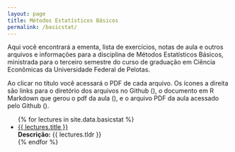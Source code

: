 ```yaml
---
layout: page
title: Métodos Estatísticos Básicos
permalink: /basicstat/
---
```


Aqui você encontrará a ementa, lista de exercícios, notas de aula e outros arquivos e informações para a disciplina de Métodos Estatísticos Básicos, ministrada para o terceiro semestre do curso de graduação em Ciência Econômicas da Universidade Federal de Pelotas.

Ao clicar no título você acessará o PDF de cada arquivo. Os ícones a direita são links para o diretório dos arquivos no Github (<i class="fab fa-github"></i>), o documento em R Markdown que gerou o pdf da aula (<i class="fab fa-r-project"></i>), e o arquivo PDF da aula acessado pelo Github (<i class="fas fa-file-pdf"></i>).

<ul id="archive">
{% for lectures in site.data.basicstat %}
      <li class="archiveposturl">
        <span><a href="{{ site.url }}/{{ lectures.dirname }}/{{ lectures.filename }}.pdf">{{ lectures.title }}</a></span><br>
<span class = "postlower">
<strong>Descrição:</strong> {{ lectures.tldr }}</span>
<strong style="font-size:100%; font-family: 'Titillium Web', sans-serif; float:right; padding-right: .5em">
	<a href="https://github.com/{{ site.githubdir}}/tree/master/{{ lectures.dirname }}"><i class="fab fa-github"></i></a>&nbsp;&nbsp;
<a href="https://github.com/{{ site.githubdir}}/tree/master/{{ lectures.dirname }}/{{ lectures.filename}}.Rmd"><i class="fab fa-r-project"></i></a>&nbsp;&nbsp;
<a href="https://github.com/{{ site.githubdir}}/blob/master/{{ lectures.dirname }}/{{ lectures.filename}}.pdf"><i class="fas fa-file-pdf"></i></a>
</strong> 
      </li>
{% endfor %}
</ul>
